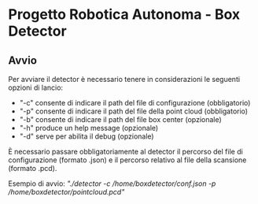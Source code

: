 # Progetto Robotica Autonoma - Box Detector
## Avvio
Per avviare il detector è necessario tenere in considerazioni le seguenti opzioni di lancio:
* "-c" consente di indicare il path del file di configurazione (obbligatorio)
* "-p" consente di indicare il path del file della point cloud (obbligatorio)
* "-b" consente di indicare il path del file box center (opzionale)
* "-h" produce un help message (opzionale)
* "-d" serve per abilita il debug (opzionale)

È necessario passare obbligatoriamente al detector il percorso del file di configurazione (formato .json) e il percorso relativo al file della scansione (formato .pcd). 

Esempio di avvio: _"./detector -c /home/boxdetector/conf.json -p /home/boxdetector/pointcloud.pcd"_